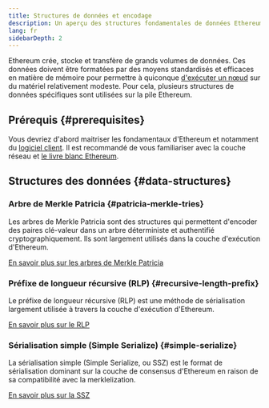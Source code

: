 ```yaml
---
title: Structures de données et encodage
description: Un aperçu des structures fondamentales de données Ethereum.
lang: fr
sidebarDepth: 2
---
```


Ethereum crée, stocke et transfère de grands volumes de données. Ces données doivent être formatées par des moyens standardisés et efficaces en matière de mémoire pour permettre à quiconque [d'exécuter un nœud](/run-a-node/) sur du matériel relativement modeste. Pour cela, plusieurs structures de données spécifiques sont utilisées sur la pile Ethereum.

## Prérequis {#prerequisites}

Vous devriez d'abord maitriser les fondamentaux d'Ethereum et notamment du [logiciel client](/developers/docs/nodes-and-clients/). Il est recommandé de vous familiariser avec la couche réseau et [le livre blanc Ethereum](/whitepaper/).

## Structures des données {#data-structures}

### Arbre de Merkle Patricia {#patricia-merkle-tries}

Les arbres de Merkle Patricia sont des structures qui permettent d'encoder des paires clé-valeur dans un arbre déterministe et authentifié cryptographiquement. Ils sont largement utilisés dans la couche d'exécution d'Ethereum.

[En savoir plus sur les arbres de Merkle Patricia](/developers/docs/data-structures-and-encoding/patricia-merkle-trie)

### Préfixe de longueur récursive (RLP)  {#recursive-length-prefix}

Le préfixe de longueur récursive (RLP) est une méthode de sérialisation largement utilisée à travers la couche d'exécution d'Ethereum.

[En savoir plus sur le RLP](/developers/docs/data-structures-and-encoding/rlp)

### Sérialisation simple (Simple Serialize) {#simple-serialize}

La sérialisation simple (Simple Serialize, ou SSZ) est le format de sérialisation dominant sur la couche de consensus d'Ethereum en raison de sa compatibilité avec la merklelization.

[En savoir plus sur la SSZ](/developers/docs/data-structures-and-encoding/ssz)
